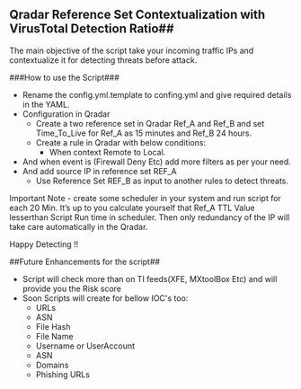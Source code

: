 ## Qradar Reference Set Contextualization with VirusTotal Detection Ratio##

The main objective of the script take your incoming traffic IPs and contextualize it for detecting threats before attack. 

###How to use the Script###

  - Rename the config.yml.template to confing.yml and give required details in the YAML. 
  - Configuration in Qradar
     - Create a two reference set in Qradar Ref_A and Ref_B and set Time_To_Live for Ref_A as 15 minutes and Ref_B 24 hours.   
     - Create a rule in Qradar with below conditions:
     	- When context Remote to Local. 
 - And when event is (Firewall Deny Etc) add more filters as per your need. 
 - And add source IP in reference set REF_A
      - Use Reference Set REF_B as input to another rules to detect threats. 

Important Note - create some scheduler in your system and run script for each 20 Min. It’s up to you calculate yourself that Ref_A TTL Value lesserthan Script Run time in scheduler. Then only redundancy of the IP will take care automatically in the Qradar.

Happy Detecting !! 

##Future Enhancements for the script##
  - Script will check more than on TI feeds(XFE, MXtoolBox Etc) and will provide you the Risk score 
  - Soon Scripts will create for bellow IOC's too:
    - URLs
    - ASN
    - File Hash
    - File Name
    - Username or UserAccount
    - ASN
    - Domains
    - Phishing URLs 
